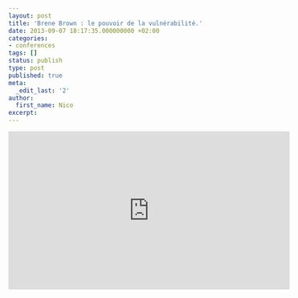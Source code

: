 ```yaml
---
layout: post
title: 'Brene Brown : le pouvoir de la vulnérabilité.'
date: 2013-09-07 18:17:35.000000000 +02:00
categories:
- conferences
tags: []
status: publish
type: post
published: true
meta:
  _edit_last: '2'
author:
  first_name: Nico
excerpt:
---
```

<p><iframe src="https://embed.ted.com/talks/lang/fr/brene_brown_on_vulnerability.html" width="560" height="315" frameborder="0" scrolling="no" webkitallowfullscreen mozallowfullscreen allowfullscreen></iframe></p>
